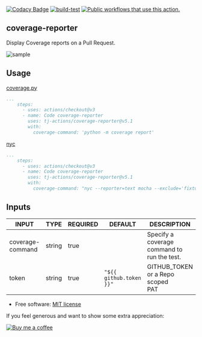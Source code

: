 [![Codacy Badge](https://api.codacy.com/project/badge/Grade/aacd7350c4bc4eadae03e50c5f9d15ad)](https://app.codacy.com/gh/tj-actions/coverage-reporter?utm_source=github.com\&utm_medium=referral\&utm_content=tj-actions/coverage-reporter\&utm_campaign=Badge_Grade_Settings)
[![build-test](https://github.com/tj-actions/coverage-reporter/workflows/build-test/badge.svg)](https://github.com/tj-actions/coverage-reporter/actions?query=workflow%3Abuild-test)
[![Public workflows that use this action.](https://img.shields.io/endpoint?url=https%3A%2F%2Fused-by.vercel.app%2Fapi%2Fgithub-actions%2Fused-by%3Faction%3Dtj-actions%2Fcoverage-reporter%26badge%3Dtrue)](https://github.com/search?o=desc\&q=tj-actions+coverage-reporter+path%3A.github%2Fworkflows+language%3AYAML\&s=\&type=Code)

## coverage-reporter

Display Coverage reports on a Pull Request.

![sample](https://user-images.githubusercontent.com/17484350/134744528-78d9b6bf-017d-42e3-9dc5-97a5fe47b30b.png)

## Usage

[coverage.py](https://github.com/nedbat/coveragepy)

```yaml
...
    steps:
      - uses: actions/checkout@v3
      - name: Code coverage-reporter
        uses: tj-actions/coverage-reporter@v5.1
        with:
          coverage-command: 'python -m coverage report'
```

[nyc](https://github.com/istanbuljs/nyc)

```yaml
...
    steps:
      - uses: actions/checkout@v3
      - name: Code coverage-reporter
        uses: tj-actions/coverage-reporter@v5.1
        with:
          coverage-command: "nyc --reporter=text mocha --exclude='fixtures' __tests__/*.js"
```

## Inputs

<!-- AUTO-DOC-INPUT:START - Do not remove or modify this section -->

|      INPUT       |  TYPE  | REQUIRED |         DEFAULT         |                   DESCRIPTION                    |
|------------------|--------|----------|-------------------------|--------------------------------------------------|
| coverage-command | string |   true   |                         | Specify a coverage command to <br>run the test.  |
|      token       | string |   true   | `"${{ github.token }}"` |      GITHUB\_TOKEN or a Repo scoped <br>PAT       |

<!-- AUTO-DOC-INPUT:END -->

*   Free software: [MIT license](LICENSE)

If you feel generous and want to show some extra appreciation:

[![Buy me a coffee][buymeacoffee-shield]][buymeacoffee]

[buymeacoffee]: https://www.buymeacoffee.com/jackton1

[buymeacoffee-shield]: https://www.buymeacoffee.com/assets/img/custom_images/orange_img.png
